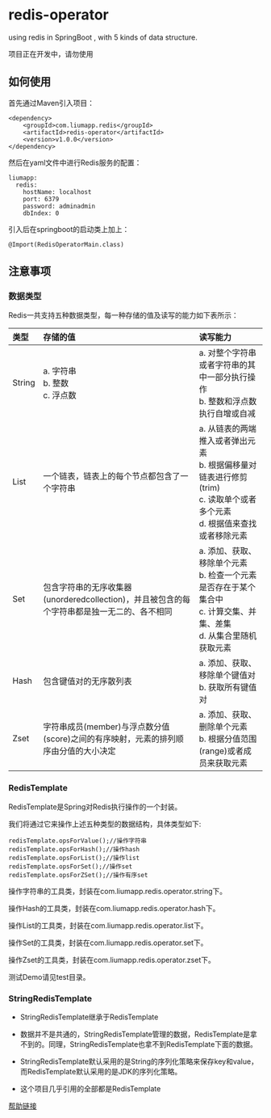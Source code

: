 # redis-operator
using redis in SpringBoot , with 5 kinds of data structure.

项目正在开发中，请勿使用

## 如何使用

首先通过Maven引入项目：

    <dependency>
        <groupId>com.liumapp.redis</groupId>
        <artifactId>redis-operator</artifactId>
        <version>v1.0.0</version>
    </dependency>
    
然后在yaml文件中进行Redis服务的配置：

    liumapp:
      redis:
        hostName: localhost
        port: 6379
        password: adminadmin
        dbIndex: 0
        
引入后在springboot的启动类上加上：

    @Import(RedisOperatorMain.class)        
   

## 注意事项

### 数据类型

Redis一共支持五种数据类型，每一种存储的值及读写的能力如下表所示：

类型     | 存储的值 | 读写能力
:---------|:---|:---
String    | a. 字符串 <br> b. 整数 <br> c. 浮点数 | a. 对整个字符串或者字符串的其中一部分执行操作 <br> b. 整数和浮点数执行自增或自减 
List      | 一个链表，链表上的每个节点都包含了一个字符串   | a. 从链表的两端推入或者弹出元素 <br> b. 根据偏移量对链表进行修剪(trim) <br> c. 读取单个或者多个元素 <br> d. 根据值来查找或者移除元素
Set       | 包含字符串的无序收集器(unorderedcollection)，并且被包含的每个字符串都是独一无二的、各不相同 | a. 添加、获取、移除单个元素 <br> b. 检查一个元素是否存在于某个集合中 <br> c. 计算交集、并集、差集 <br> d. 从集合里随机获取元素
Hash      | 包含键值对的无序散列表 | a. 添加、获取、移除单个键值对 <br> b. 获取所有键值对
Zset      | 字符串成员(member)与浮点数分值(score)之间的有序映射，元素的排列顺序由分值的大小决定 | a. 添加、获取、删除单个元素 <br> b. 根据分值范围(range)或者成员来获取元素

### RedisTemplate

RedisTemplate是Spring对Redis执行操作的一个封装。

我们将通过它来操作上述五种类型的数据结构，具体类型如下:

```
redisTemplate.opsForValue();//操作字符串
redisTemplate.opsForHash();//操作hash
redisTemplate.opsForList();//操作list
redisTemplate.opsForSet();//操作set
redisTemplate.opsForZSet();//操作有序set
```

操作字符串的工具类，封装在com.liumapp.redis.operator.string下。

操作Hash的工具类，封装在com.liumapp.redis.operator.hash下。

操作List的工具类，封装在com.liumapp.redis.operator.list下。

操作Set的工具类，封装在com.liumapp.redis.operator.set下。

操作Zset的工具类，封装在com.liumapp.redis.operator.zset下。

测试Demo请见test目录。

### StringRedisTemplate

* StringRedisTemplate继承于RedisTemplate

* 数据并不是共通的，StringRedisTemplate管理的数据，RedisTemplate是拿不到的。同理，StringRedisTemplate也拿不到RedisTemplate下面的数据。

* StringRedisTemplate默认采用的是String的序列化策略来保存key和value，而RedisTemplate默认采用的是JDK的序列化策略。

* 这个项目几乎引用的全部都是RedisTemplate

[帮助链接](http://www.jianshu.com/p/7bf5dc61ca06)